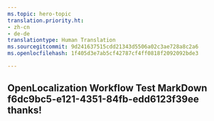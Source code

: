 ```yaml
---
ms.topic: hero-topic
translation.priority.ht:
- zh-cn
- de-de
translationtype: Human Translation
ms.sourcegitcommit: 9d241637515cdd21343d5506a02c3ae728a8c2a6
ms.openlocfilehash: 1f405d3e7ab5cf42787cf4ff0818f2092092bde3

---
```

## OpenLocalization Workflow Test MarkDown f6dc9bc5-e121-4351-84fb-edd6123f39ee thanks!



<!--HONumber=Aug16_HO1-->


